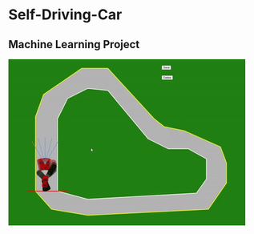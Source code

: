 # Self-Driving-Car
## Machine Learning Project

![](https://github.com/NathanBoj/Self-Driving-Car/blob/main/car1.gif)
